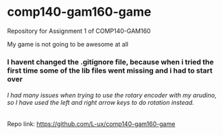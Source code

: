 # comp140-gam160-game
Repository for Assignment 1 of COMP140-GAM160

My game is not going to be awesome at all

### I havent changed the .gitignore file, because when i tried the first time some of the lib files went missing and i had to start over

###### I had many issues when trying to use the rotary encoder with my arudino, so I have used the left and right arrow keys to do rotation instead.


Repo link: https://github.com/L-ux/comp140-gam160-game